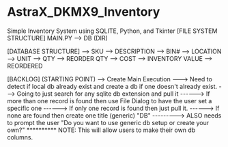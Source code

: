 # AstraX_DKMX9_Inventory
Simple Inventory System using SQLITE, Python, and Tkinter
[FILE SYSTEM STRUCTURE]
MAIN.PY
--> DB (DIR)

[DATABASE STRUCTURE]
--> SKU
--> DESCRIPTION
--> BIN#
--> LOCATION
--> UNIT
--> QTY
--> REORDER QTY
--> COST
--> INVENTORY VALUE
--> REORDERED

[BACKLOG]
(STARTING POINT)
--> Create Main Execution
---> Need to detect if local db already exist and create a db if one doesn't already exist.
---> Going to just search for any sqlite db extension and pull it
------> If more than one record is found then use File Dialog to have the user set a specific one
------> If only one record is found then just pull it.
------> If none are found then create one title (generic) "DB"
---------> ALSO needs to prompt the user "Do you want to use generic db setup or create your own?"
********** NOTE: This will allow users to make their own db columns.
